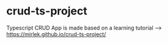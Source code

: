 # crud-ts-project
Typescript CRUD App is made based on a learning tutorial --> https://mirlek.github.io/crud-ts-project/
